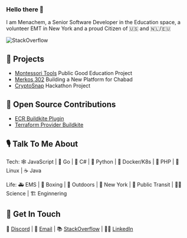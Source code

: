 ### Hello there 👋

I am Menachem, a Senior Software Developer in the Education space, a volunteer EMT in New York and a proud Citizen of 🇺🇸 and 🇳🇱/🇪🇺

![StackOverflow](https://img.shields.io/stackexchange/stackoverflow/r/1890717?color=g&label=StackOverflow&logo=StackOverflow)

## 🚀 Projects

- [Montessori Tools](https://github.com/mhornbacher/montessori-tools) Public Good Education Project
- [Merkos 302](https://merkos302.com/) Building a New Platform for Chabad
- [CryptoSnap](https://github.com/CryptoSnap9001) Hackathon Project

## 🌱 Open Source Contributions

- [ECR Buildkite Plugin](https://github.com/buildkite-plugins/ecr-buildkite-plugin)
- [Terraform Provider Buildkite](https://github.com/buildkite/terraform-provider-buildkite)

## 🎙️ Talk To Me About

Tech: 🕸️ JavaScript | 🐹 Go | 🏢 C# | 🐍 Python | 🐳 Docker/K8s | 🐘 PHP | 🐧 Linux | ☕️ Java

Life: 🚑 EMS | 🥊 Boxing | 🌋 Outdoors | 🗽 New York | 💺 Public Transit | 👩‍🔬 Science | 🏗️ Enginnering

## 📮 Get In Touch

💬 [Discord](https://discordapp.com/users/691479032340152320) | 📨 [Email](me@mendel.tech) | 📚 [StackOverflow](https://stackoverflow.com/users/1890717/menachem-hornbacher) | 🤵‍♂️ [LinkedIn](https://linkedin.com/in/mhornbacher)

<!--
**mhornbacher/mhornbacher** is a ✨ _special_ ✨ repository because its `README.md` (this file) appears on your GitHub profile.

Here are some ideas to get you started:

- 🔭 I’m currently working on ...
- 🌱 I’m currently learning ...
- 👯 I’m looking to collaborate on ...
- 🤔 I’m looking for help with ...
- 💬 Ask me about ...
- 📫 How to reach me: ...
- 😄 Pronouns: ...
- ⚡ Fun fact: ...
-->
